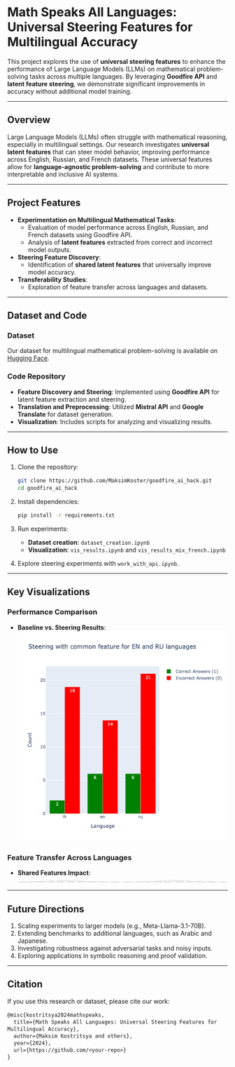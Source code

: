 # **Math Speaks All Languages: Universal Steering Features for Multilingual Accuracy**

This project explores the use of **universal steering features** to enhance the performance of Large Language Models (LLMs) on mathematical problem-solving tasks across multiple languages. By leveraging **Goodfire API** and **latent feature steering**, we demonstrate significant improvements in accuracy without additional model training.

---

## **Overview**

Large Language Models (LLMs) often struggle with mathematical reasoning, especially in multilingual settings. Our research investigates **universal latent features** that can steer model behavior, improving performance across English, Russian, and French datasets. These universal features allow for **language-agnostic problem-solving** and contribute to more interpretable and inclusive AI systems.

---

## **Project Features**

- **Experimentation on Multilingual Mathematical Tasks**:
  - Evaluation of model performance across English, Russian, and French datasets using Goodfire API.
  - Analysis of **latent features** extracted from correct and incorrect model outputs.
- **Steering Feature Discovery**:
  - Identification of **shared latent features** that universally improve model accuracy.
- **Transferability Studies**:
  - Exploration of feature transfer across languages and datasets.

---

## **Dataset and Code**

### **Dataset**
Our dataset for multilingual mathematical problem-solving is available on [Hugging Face](https://huggingface.co/datasets/Maksim-KOS/ai_interpretability_hack).

### **Code Repository**
- **Feature Discovery and Steering**: Implemented using **Goodfire API** for latent feature extraction and steering.
- **Translation and Preprocessing**: Utilized **Mistral API** and **Google Translate** for dataset generation.
- **Visualization**: Includes scripts for analyzing and visualizing results.

---

## **How to Use**

1. Clone the repository:
   ```bash
   git clone https://github.com/MaksimKoster/goodfire_ai_hack.git
   cd goodfire_ai_hack
   ```

2. Install dependencies:
   ```bash
   pip install -r requirements.txt
   ```

3. Run experiments:
   - **Dataset creation**: `dataset_creation.ipynb`
   - **Visualization**: `vis_results.ipynb` and `vis_results_mix_french.ipynb`

4. Explore steering experiments with `work_with_api.ipynb`.

---

## **Key Visualizations**

### **Performance Comparison**
- **Baseline vs. Steering Results**:
  ![Results](en_ru.png)

### **Feature Transfer Across Languages**
- **Shared Features Impact**:
  ![Feature Groups](feature_groups.png)

---

## **Future Directions**

1. Scaling experiments to larger models (e.g., Meta-Llama-3.1-70B).
2. Extending benchmarks to additional languages, such as Arabic and Japanese.
3. Investigating robustness against adversarial tasks and noisy inputs.
4. Exploring applications in symbolic reasoning and proof validation.

---

## **Citation**

If you use this research or dataset, please cite our work:
```
@misc{kostritsya2024mathspeaks,
  title={Math Speaks All Languages: Universal Steering Features for Multilingual Accuracy},
  author={Maksim Kostritsya and others},
  year={2024},
  url={https://github.com/<your-repo>}
}
```
